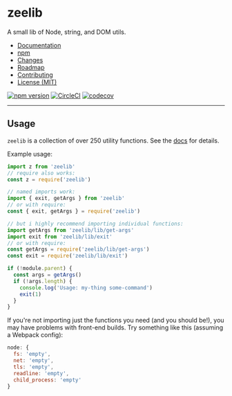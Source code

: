 # zeelib

A small lib of Node, string, and DOM utils.

* [Documentation](https://zacanger.github.io/zeelib)
* [npm](https://npmjs.com/package/zeelib)
* [Changes](./CHANGELOG.md)
* [Roadmap](./ROADMAP.md)
* [Contributing](./CONTRIBUTING.md)
* [License (MIT)](./LICENSE.md)

[![npm version](https://img.shields.io/npm/v/zeelib.svg)](https://npm.im/zeelib) [![CircleCI](https://circleci.com/gh/zacanger/zeelib/tree/master.svg?style=svg)](https://circleci.com/gh/zacanger/zeelib/tree/master) [![codecov](https://codecov.io/gh/zacanger/zeelib/branch/master/graph/badge.svg)](https://codecov.io/gh/zacanger/zeelib)

--------

## Usage

`zeelib` is a collection of over 250 utility functions.
See the [docs](https://zacanger.github.io/zeelib) for details.

Example usage:
```javascript
import z from 'zeelib'
// require also works:
const z = require('zeelib')

// named imports work:
import { exit, getArgs } from 'zeelib'
// or with require:
const { exit, getArgs } = require('zeelib')

// but i highly recommend importing individual functions:
import getArgs from 'zeelib/lib/get-args'
import exit from 'zeelib/lib/exit'
// or with require:
const getArgs = require('zeelib/lib/get-args')
const exit = require('zeelib/lib/exit')

if (!module.parent) {
  const args = getArgs()
  if (!args.length) {
    console.log('Usage: my-thing some-command')
    exit(1)
  }
}
```

If you're not importing just the functions you need (and you should be!), you
may have problems with front-end builds. Try something like this (assuming a
Webpack config):

```javascript
node: {
  fs: 'empty',
  net: 'empty',
  tls: 'empty',
  readline: 'empty',
  child_process: 'empty'
}
```
